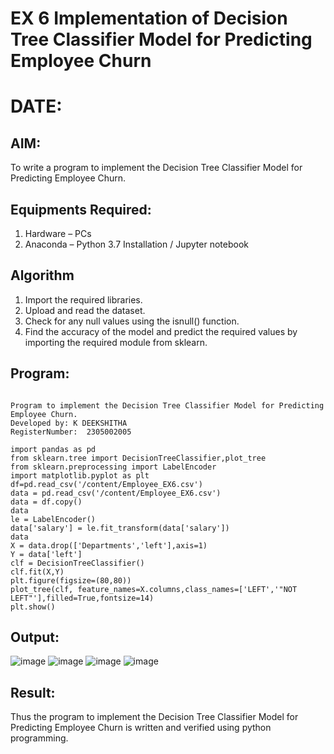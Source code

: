 # EX 6 Implementation of Decision Tree Classifier Model for Predicting Employee Churn
# DATE:
## AIM:
To write a program to implement the Decision Tree Classifier Model for Predicting Employee Churn.

## Equipments Required:
1. Hardware – PCs
2. Anaconda – Python 3.7 Installation / Jupyter notebook

## Algorithm
1. Import the required libraries.
2. Upload and read the dataset.
3. Check for any null values using the isnull() function.
4. Find the accuracy of the model and predict the required values by importing the required module from sklearn.

## Program:
```

Program to implement the Decision Tree Classifier Model for Predicting Employee Churn.
Developed by: K DEEKSHITHA
RegisterNumber:  2305002005

import pandas as pd
from sklearn.tree import DecisionTreeClassifier,plot_tree
from sklearn.preprocessing import LabelEncoder
import matplotlib.pyplot as plt
df=pd.read_csv('/content/Employee_EX6.csv')
data = pd.read_csv('/content/Employee_EX6.csv')
data = df.copy()
data
le = LabelEncoder()
data['salary'] = le.fit_transform(data['salary'])
data
X = data.drop(['Departments','left'],axis=1)
Y = data['left']
clf = DecisionTreeClassifier()
clf.fit(X,Y)
plt.figure(figsize=(80,80))
plot_tree(clf, feature_names=X.columns,class_names=['LEFT','"NOT LEFT"'],filled=True,fontsize=14)
plt.show()
```

## Output:
![image](https://github.com/user-attachments/assets/63c47140-dd6f-4d53-9b70-83ca0c53e82d)
![image](https://github.com/user-attachments/assets/65356873-2789-4f1a-8c88-a00b89fe1b36)
![image](https://github.com/user-attachments/assets/16a8d292-a640-4d6c-865c-e33c8588e396)
![image](https://github.com/user-attachments/assets/a9c9c19e-1ad8-432d-abf8-cb662281656f)

## Result:
Thus the program to implement the  Decision Tree Classifier Model for Predicting Employee Churn is written and verified using python programming.
